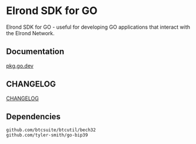 # Elrond SDK for GO

Elrond SDK for GO - useful for developing GO applications that interact with the Elrond Network.

## Documentation

[pkg.go.dev](https://pkg.go.dev/github.com/ElrondNetwork/elrond-sdk/erdgo) 

## CHANGELOG

[CHANGELOG](CHANGELOG.md)

## Dependencies

```
github.com/btcsuite/btcutil/bech32
github.com/tyler-smith/go-bip39
```
